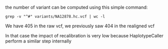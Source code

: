 the number of variant  can be computed using this simple command:

```
grep -v "^#" variants/NA12878.hc.vcf | wc -l 
```

We have 405 in the raw vcf, we previously saw 404 in the realigned vcf

In that case the impact of recalibration is very low because HaplotypeCaller perform a similar step internally


